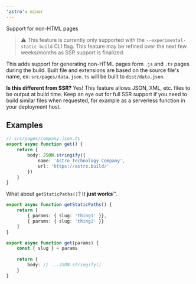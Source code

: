 ```yaml
---
'astro': minor
---
```


Support for non-HTML pages

> ⚠️ This feature is currently only supported with the `--experimental-static-build` CLI flag. This feature may be refined over the next few weeks/months as SSR support is finalized.

This adds support for generating non-HTML pages form `.js` and `.ts` pages during the build. Built file and extensions are based on the source file's name, ex: `src/pages/data.json.ts` will be built to `dist/data.json`.

**Is this different from SSR?** Yes! This feature allows JSON, XML, etc. files to be output at build time. Keep an eye out for full SSR support if you need to build similar files when requested, for example as a serverless function in your deployment host.

## Examples

```typescript
// src/pages/company.json.ts
export async function get() {
    return {
        body: JSON.stringify({
            name: 'Astro Technology Company',
            url: 'https://astro.build/'
        })
    }
}
```

What about `getStaticPaths()`?  It **just works**™.

```typescript
export async function getStaticPaths() {
    return [
        { params: { slug: 'thing1' }},
        { params: { slug: 'thing2' }}
    ]
}

export async function get(params) {
    const { slug } = params
    
    return {
        body: // ...JSON.stringify()
    }
}
```